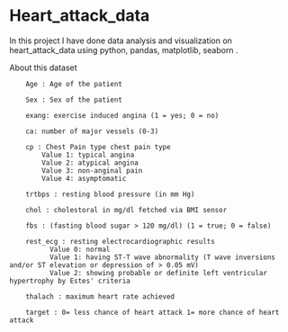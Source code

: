 # Heart_attack_data

In this project I have done data analysis  and visualization on heart_attack_data using python, pandas, matplotlib, seaborn .

About this dataset

        Age : Age of the patient

        Sex : Sex of the patient

        exang: exercise induced angina (1 = yes; 0 = no)

        ca: number of major vessels (0-3)

        cp : Chest Pain type chest pain type
            Value 1: typical angina
            Value 2: atypical angina
            Value 3: non-anginal pain
            Value 4: asymptomatic

        trtbps : resting blood pressure (in mm Hg)

        chol : cholestoral in mg/dl fetched via BMI sensor

        fbs : (fasting blood sugar > 120 mg/dl) (1 = true; 0 = false)

        rest_ecg : resting electrocardiographic results
              Value 0: normal
              Value 1: having ST-T wave abnormality (T wave inversions and/or ST elevation or depression of > 0.05 mV)
              Value 2: showing probable or definite left ventricular hypertrophy by Estes' criteria

        thalach : maximum heart rate achieved

        target : 0= less chance of heart attack 1= more chance of heart attack
